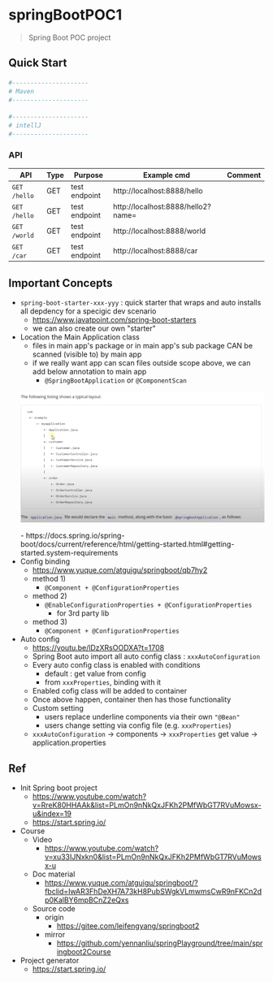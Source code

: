 # springBootPOC1
> Spring Boot POC project

## Quick Start

```bash
#---------------------
# Maven
#---------------------

#---------------------
# intellJ
#---------------------
```

### API

| API | Type | Purpose | Example cmd | Comment|
| ----- | -------- | ---- | ----- | ---- |
| `GET /hello` | GET | test endpoint |http://localhost:8888/hello ||
| `GET /hello` | GET | test endpoint |http://localhost:8888/hello2?name=<name> ||
| `GET /world` | GET | test endpoint |http://localhost:8888/world ||
| `GET /car` | GET | test endpoint |http://localhost:8888/car ||

## Important Concepts

- `spring-boot-starter-xxx-yyy` : quick starter that wraps and auto installs all depdency for a specigic dev scenario
	- https://www.javatpoint.com/spring-boot-starters
	- we can also create our own "starter"
- Location the Main Application class
	- files in main app's package or in main app's sub package CAN be scanned (visible to) by main app
	- if we really want app can scan files outside scope above, we can add below annotation to main app
		- `@SpringBootApplication` or `@ComponentScan`
	<p align="center"><img src ="./doc/pic/main_app_hierarchy.png" ></p>
	- https://docs.spring.io/spring-boot/docs/current/reference/html/getting-started.html#getting-started.system-requirements
- Config binding
	- https://www.yuque.com/atguigu/springboot/qb7hy2
	- method 1)
		- `@Component + @ConfigurationProperties`
	- method 2)
		- `@EnableConfigurationProperties + @ConfigurationProperties`
			- for 3rd party lib
	- method 3)
		- `@Component + @ConfigurationProperties`
- Auto config
	- https://youtu.be/lDzXRsOODXA?t=1708
	- Spring Boot auto import all auto config class : `xxxAutoConfiguration`
	- Every auto config class is enabled with conditions
		- default : get value from config
		- from `xxxProperties`, binding with it
	- Enabled cofig class will be added to container
	- Once above happen, container then has those functionality
	- Custom setting
		- users replace underline components via their own `"@Bean"`
		- users change setting via config file (e.g. `xxxProperties`)
	- `xxxAutoConfiguration` -> components -> `xxxProperties` get value -> application.properties

## Ref

- Init Spring boot project
	- https://www.youtube.com/watch?v=RreK80HHAAk&list=PLmOn9nNkQxJFKh2PMfWbGT7RVuMowsx-u&index=19
	- https://start.spring.io/
- Course
	- Video
		- https://www.youtube.com/watch?v=xu33IJNxkn0&list=PLmOn9nNkQxJFKh2PMfWbGT7RVuMowsx-u
	- Doc material
		- https://www.yuque.com/atguigu/springboot/?fbclid=IwAR3FhDeXH7A73kH8PubSWgkVLmwmsCwR9nFKCn2dp0KalBY6mpBCnZ2eQxs
	- Source code
		- origin
			- https://gitee.com/leifengyang/springboot2
		- mirror
			- https://github.com/yennanliu/springPlayground/tree/main/springboot2Course
- Project generator
	- https://start.spring.io/